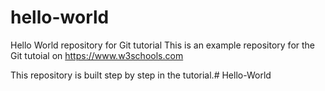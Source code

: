 # hello-world
Hello World repository for Git tutorial
This is an example repository for the Git tutoial on https://www.w3schools.com

This repository is built step by step in the tutorial.#   H e l l o - W o r l d  
 
